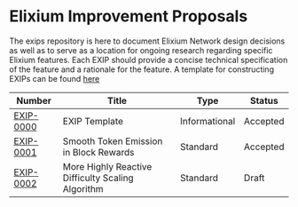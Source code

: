 # Elixium Improvement Proposals
The exips repository is here to document Elixium Network design decisions as well as to serve as a location for ongoing research regarding specific Elixium features. Each EXIP should provide a concise technical specification of the feature and a rationale for the feature. A template for constructing EXIPs can be found [here](https://github.com/ElixiumNetwork/exips/blob/master/EXIP-0000.md)

| Number | Title | Type | Status |
|------|-----|----|------|
| [EXIP-0000](https://github.com/ElixiumNetwork/exips/blob/master/EXIP-0000.md)| EXIP Template | Informational | Accepted |
| [EXIP-0001](https://github.com/ElixiumNetwork/exips/blob/master/EXIP-0001.md) | Smooth Token Emission in Block Rewards | Standard | Accepted |
| [EXIP-0002](https://github.com/ElixiumNetwork/exips/blob/master/EXIP-0002.md) | More Highly Reactive Difficulty Scaling Algorithm | Standard | Draft |

